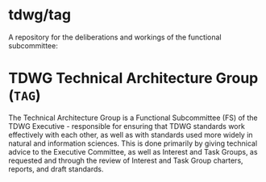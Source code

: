 # tdwg/tag

A repository for the deliberations and workings of the functional subcommittee:

# TDWG Technical Architecture Group (`TAG`)

The Technical Architecture Group is a Functional Subcommittee (FS) of the TDWG Executive - responsible for ensuring that TDWG standards work effectively with each other, as well as with standards used more widely in natural and information sciences.  This is done primarily by giving technical advice to the Executive Committee, as well as Interest and Task Groups, as requested and through the review of Interest and Task Group charters, reports, and draft standards.
